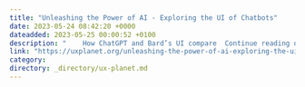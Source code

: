 ```yaml
---
title: "Unleashing the Power of AI - Exploring the UI of Chatbots"
date: 2023-05-24 08:42:20 +0000
dateadded: 2023-05-25 00:00:52 +0100
description: "    How ChatGPT and Bard’s UI compare  Continue reading on UX Planet »  "
link: "https://uxplanet.org/unleashing-the-power-of-ai-exploring-the-ui-of-chatbots-9be8612942db?source=rss----819cc2aaeee0---4"
category:
directory: _directory/ux-planet.md
---
```

